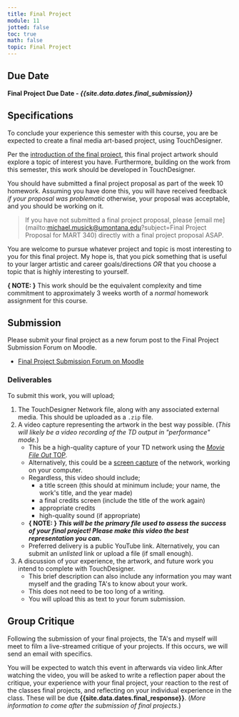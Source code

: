 ```yaml
---
title: Final Project
module: 11
jotted: false
toc: true
math: false
topic: Final Project
---
```



## Due Date

**Final Project Due Date - _{{site.data.dates.final_submission}}_**


## Specifications

To conclude your experience this semester with this course, you are be expected to create a final media art-based project, using TouchDesigner.

Per the [introduction of the final project]({{site.baseurl}}/modules/week-10/overview/), this final project artwork should explore a topic of interest you have. Furthermore, building on the work from this semester, this work should be developed in TouchDesigner.

You should have submitted a final project proposal as part of the week 10 homework. Assuming you have done this, you will have received feedback _if your proposal was problematic_ otherwise, your proposal was acceptable, and you should be working on it.

>If you have not submitted a final project proposal, please [email me](mailto:michael.musick@umontana.edu?subject=Final Project Proposal for MART 340) directly with a final project proposal ASAP.

You are welcome to pursue whatever project and topic is most interesting to you for this final project. My hope is, that you pick something that is useful to your larger artistic and career goals/directions _OR_ that you choose a topic that is highly interesting to yourself.

**{ NOTE: }** This work should be the equivalent complexity and time commitment to approximately 3 weeks worth of a _normal_ homework assignment for this course.



## Submission

Please submit your final project as a new forum post to the Final Project Submission Forum on Moodle.

- [Final Project Submission Forum on Moodle](https://moodle.umt.edu/mod/hsuforum/view.php?id=1714426)

### Deliverables

To submit this work, you will upload;

1. The TouchDesigner Network file, along with any associated external media. This should be uploaded as a `.zip` file.
2. A video capture representing the artwork in the best way possible. (_This will likely be a video recording of the TD output in "performance" mode._)
	- This be a high-quality capture of your TD network using the [_Movie File Out_ TOP]({{site.baseurl}}/modules/week-4/recordVideoOut/).
	- Alternatively, this could be a [screen capture]({{site.baseurl}}/modules/week-4/captureYourDisplay/) of the network, working on your computer.
	- Regardless, this video should include;
		- a title screen (this should at minimum include; your name, the work's title, and the year made)
		- a final credits screen (include the title of the work again)
		- appropriate credits
		- high-quality sound (if appropriate)
	- **{ NOTE: } _This will be the primary file used to assess the success of your final project! Please make this video the best representation you can._**
	- Preferred delivery is a public YouTube link. Alternatively, you can submit an _unlisted_ link or upload a file (if small enough).
3. A discussion of your experience, the artwork, and future work you intend to complete with TouchDesigner.
	- This brief description can also include any information you may want myself and the grading TA's to know about your work.
	- This does not need to be too long of a writing.
	- You will upload this as text to your forum submission.





## Group Critique

Following the submission of your final projects, the TA's and myself will meet to film a live-streamed critique of your projects. If this occurs, we will send an email with specifics.

You will be expected to watch this event in afterwards via video link.After watching the video, you will be asked to write a reflection paper about the critique, your experience with your final project, your reaction to the rest of the classes final projects, and reflecting on your individual experience in the class. These will be due **{{site.data.dates.final_response}}**. (_More information to come after the submission of final projects._)
